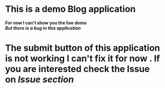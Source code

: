 # This is a demo Blog application <br/>
**For now I can't show you the live demo**<br/>
**_But there is a bug in this application_**
# The submit button of this application is not working I can't fix it for now . If you are interested check the Issue on _Issue section_
